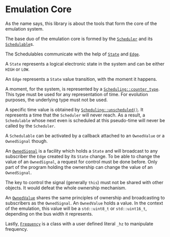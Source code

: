 Emulation Core
==============

As the name says, this library is about the tools that form the core of the emulation
system.

The base duo of the emulation core is formed by the [`Scheduler`](src/Scheduler.h)
and its [`Schedulable`](src/Schedulable.h)s.

The Schedulables communicate with the help of [`State`](src/State.h) and [`Edge`](src/Edge.h).

A `State` represents a logical electronic state in the system and can be either `HIGH` or
`LOW`.

An `Edge` represents a `State` value transition, with the moment it happens.

A moment, for the system, is represented by a [`Scheduling::counter_type`](src/Scheduling.h).
This type must be used for any representation of time. For evolution purposes, the
underlying type must not be used.

A specific time value is obtained by [`Scheduling::unscheduled()`](src/Scheduling.h). It
represents a time that the `Scheduler` will never reach. As a result, a `Schedulable`
whose next even is scheduled at this pseudo-time will never be called by the
`Scheduler`.

A `Schedulable` can be activated by a callback attached to an `OwnedValue` or a `OwnedSignal` though.

An [`OwnedSignal`](src/OwnedSignal.h) is a facility which holds a `State` and will
broadcast to any subscriber the `Edge` created by its `State` change. To be able
to change the value of an `OwnedSignal`, a request for control must be done before.
Only part of the program holding the ownership can change the value of an `OwnedSignal`.

The key to control the signal (generally `this`) must not be shared with other objects.
It would defeat the whole ownership mechanism.

An [`OwnedValue`](src/OwnedValue.h) shares the same principles of ownership and broadcasting
to subscribers as the `OwnedSignal`. An `OwnedValue` holds a value. In the context
of the emulation, this value will be a `std::uint8_t` or `std::uint16_t`, depending
on the bus width it represents.

Lastly, [`Frequency`](src/Frequency.h) is a class with a user defined literal `_hz`
to manipulate frequency.
